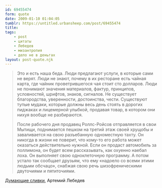 ```yaml
---
id: 69455474
form: quote
date: 2009-01-10 01:04:05
tumblr: https://untitled.urbansheep.com/post/69455474
title: 
tags:
    - post
    - цитаты
    - Лебедев
    - мизантропия
    - дело не в деньгах
layout: post-quote.njk
---
```


<blockquote>
<p>Это и есть наша беда. Люди предлагают услуги, в которые сами не верят. Люди не знают, почему в их ресторане есть чайная карта, где чайник проветрившегося чая стоит сто долларов. Люди не понимают значения материалов, фактур, принципов, условностей, шрифтов, знаков, сигналов. Не существует благородства, уверенности, достоинства, чести. Существуют тупые мудаки, которые должны весь день стоять в дорогих пиджаках и лицемерной улыбкой, продавая товар, в котором они нихуя вообще не разбираются.</p>

<p>После рабочего дня продавец Роллс-Ройсов отправляется в свои Мытищи, поднимается пешком на третий этаж своей хрущобы и заваливается на свою разъебанную одноместную тахту. Он никогда в жизни не поверит, что кому-то его работа может оказаться действительно нужной. Если он продаст автомобиль за поллимона, он будет всем рассказывать, как охуенно наебал лоха. Он выполняет свою одноклеточную программу. А потом устало так сообщает друзьям, что ему «надоело со всеми этими людьми обсчацо», снабжая свою речь шизофреническими двуточиями и пятиточиями.</p>
</blockquote>

<a href="http://tema.livejournal.com/237386.html">Думающие сливки</a>, Артемий Лебедев
